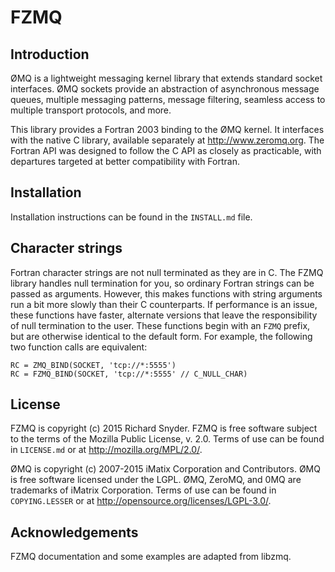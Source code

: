FZMQ
====


Introduction
------------

ØMQ is a lightweight messaging kernel library that extends standard socket
interfaces.  ØMQ sockets provide an abstraction of asynchronous message queues,
multiple messaging patterns, message filtering, seamless access to multiple
transport protocols, and more.

This library provides a Fortran 2003 binding to the ØMQ kernel.  It interfaces
with the native C library, available separately at <http://www.zeromq.org>.
The Fortran API was designed to follow the C API as closely as practicable,
with departures targeted at better compatibility with Fortran.


Installation
------------

Installation instructions can be found in the `INSTALL.md` file.


Character strings
-----------------

Fortran character strings are not null terminated as they are in C.  The FZMQ
library handles null termination for you, so ordinary Fortran strings can be
passed as arguments.  However, this makes functions with string arguments run a
bit more slowly than their C counterparts.  If performance is an issue, these
functions have faster, alternate versions that leave the responsibility of null
termination to the user.  These functions begin with an `FZMQ` prefix, but are
otherwise identical to the default form.  For example, the following two
function calls are equivalent:

~~~
RC = ZMQ_BIND(SOCKET, 'tcp://*:5555')
RC = FZMQ_BIND(SOCKET, 'tcp://*:5555' // C_NULL_CHAR)
~~~


License
-------

FZMQ is copyright (c) 2015 Richard Snyder.  FZMQ is free software subject to
the terms of the Mozilla Public License, v. 2.0.  Terms of use can be found in
`LICENSE.md` or at <http://mozilla.org/MPL/2.0/>.

ØMQ is copyright (c) 2007-2015 iMatix Corporation and Contributors.  ØMQ is
free software licensed under the LGPL.  ØMQ, ZeroMQ, and 0MQ are trademarks of
iMatrix Corporation.  Terms of use can be found in `COPYING.LESSER` or at
<http://opensource.org/licenses/LGPL-3.0/>.


Acknowledgements
----------------

FZMQ documentation and some examples are adapted from libzmq.
